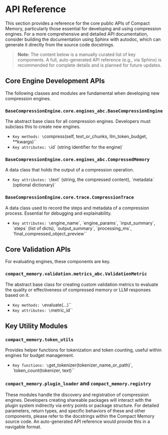 # API Reference
This section provides a reference for the core public APIs of Compact Memory, particularly those essential for developing and using compression engines. For a more comprehensive and detailed API documentation, consider building the documentation using Sphinx with autodoc, which can generate it directly from the source code docstrings.
> **Note:** The content below is a manually curated list of key components. A full, auto-generated API reference (e.g., via Sphinx) is recommended for complete details and is planned for future updates.
## Core Engine Development APIs
The following classes and modules are fundamental when developing new compression engines.
### `BaseCompressionEngine.core.engines_abc.BaseCompressionEngine`
The abstract base class for all compression engines. Developers must subclass this to create new engines.
*   `Key methods: \`compress(self, text_or_chunks, llm_token_budget, **kwargs)\``
*   `Key attributes: \`id\` (string identifier for the engine)`
### `BaseCompressionEngine.core.engines_abc.CompressedMemory`
A data class that holds the output of a compression operation.
*   `Key attributes: \`text\` (string, the compressed content), \`metadata\` (optional dictionary)`
### `BaseCompressionEngine.core.trace.CompressionTrace`
A data class used to record the steps and metadata of a compression process. Essential for debugging and explainability.
*   `Key attributes: \`engine_name\`, \`engine_params\`, \`input_summary\`, \`steps\` (list of dicts), \`output_summary\`, \`processing_ms\`, \`final_compressed_object_preview\``
## Core Validation APIs
For evaluating engines, these components are key.
### `compact_memory.validation.metrics_abc.ValidationMetric`
The abstract base class for creating custom validation metrics to evaluate the quality or effectiveness of compressed memory or LLM responses based on it.
*   `Key methods: \`evaluate(...)\``
*   `Key attributes: \`metric_id\``
## Key Utility Modules
### `compact_memory.token_utils`
Provides helper functions for tokenization and token counting, useful within engines for budget management.
*   `Key functions: \`get_tokenizer(tokenizer_name_or_path)\`, \`token_count(tokenizer, text)\``
### `compact_memory.plugin_loader` and `compact_memory.registry`
These modules handle the discovery and registration of compression engines. Developers creating shareable packages will interact with the plugin system indirectly via entry points or package structure.
For detailed parameters, return types, and specific behaviors of these and other components, please refer to the docstrings within the Compact Memory source code. An auto-generated API reference would provide this in a navigable format.
